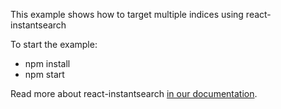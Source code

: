 This example shows how to target multiple indices using react-instantsearch

To start the example: 

* npm install
* npm start

Read more about react-instantsearch [in our documentation](https://community.algolia.com/instantsearch.js/react/).